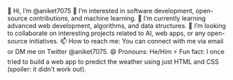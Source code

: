 

👋 Hi, I’m @aniket7075
👀 I’m interested in software development, open-source contributions, and machine learning.
🌱 I’m currently learning advanced web development, algorithms, and data structures.
💞️ I’m looking to collaborate on interesting projects related to AI, web apps, or any open-source initiatives.
📫 How to reach me: You can connect with me via email or DM me on Twitter @aniket7075.
😄 Pronouns: He/Him
⚡ Fun fact: I once tried to build a web app to predict the weather using just HTML and CSS (spoiler: it didn’t work out).
